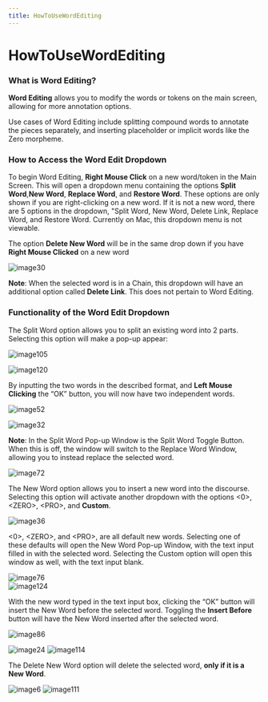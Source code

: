 ```yaml
---
title: HowToUseWordEditing
---
```

HowToUseWordEditing
=====

### What is Word Editing?

**Word Editing** allows you to modify the words or tokens on the main screen, allowing for more annotation options.

Use cases of Word Editing include splitting compound words to annotate the pieces separately, and inserting placeholder or implicit words like the Zero morpheme.

### How to Access the Word Edit Dropdown

To begin Word Editing, **Right Mouse Click** on a new word/token in the Main Screen. This will open a dropdown menu containing the options **Split Word**,**New Word**, **Replace Word**, and **Restore Word**. These options are only shown if you are right-clicking on a new word. If it is not a new word, there are 5 options in the dropdown, "Split Word, New Word, Delete Link, Replace Word, and Restore Word. Currently on Mac, this dropdown menu is not viewable.

The option **Delete New Word** will be in the same drop down if you have **Right Mouse Clicked** on a new word

![image30](https://user-images.githubusercontent.com/34769184/131773822-ae8afc5b-0f43-42f8-8f4c-721c77f7882a.png)

**Note**: When the selected word is in a Chain, this dropdown will have an additional option called **Delete Link**. This does not pertain to Word Editing.

### Functionality of the Word Edit Dropdown

The Split Word option allows you to split an existing word into 2 parts. Selecting this option will make a pop-up appear:

![image105](https://user-images.githubusercontent.com/34769184/131773953-cee5fd5f-178e-4b44-9af5-dca15e3fc6dc.png)

![image120](https://user-images.githubusercontent.com/34769184/131773967-6d428786-63b3-4626-85ea-25b7234370ff.png)

By inputting the two words in the described format, and **Left Mouse Clicking** the “OK” button, you will now have two independent words.

![image52](https://user-images.githubusercontent.com/34769184/131774041-2f76c624-ae14-49be-8f64-dbca63ec9d54.png)

![image32](https://user-images.githubusercontent.com/34769184/131774057-35c54576-c45c-4eab-b906-d2c02b4026e1.png)

**Note**: In the Split Word Pop-up Window is the Split Word Toggle Button. When this is off, the window will switch to the Replace Word Window, allowing you to instead replace the selected word.

![image72](https://user-images.githubusercontent.com/34769184/131774103-25368479-f8be-4cea-b26e-0351684465cc.png)

The New Word option allows you to insert a new word into the discourse. Selecting this option will activate another dropdown with the options \<0>\, \<ZERO>\, \<PRO>\, and **Custom**.
  
![image36](https://user-images.githubusercontent.com/34769184/131774213-14e37c10-39b2-4de7-840f-0ad725623209.png)

\<0>\, \<ZERO>\, and \<PRO>\, are all default new words. Selecting one of these defaults will open the New Word Pop-up Window, with the text input filled in with the selected word. Selecting the Custom option will open this window as well, with the text input blank.

![image76](https://user-images.githubusercontent.com/34769184/131774259-34ad4f9f-451d-44e4-82f1-6ab5cbd97bf5.png)  
![image124](https://user-images.githubusercontent.com/34769184/131774379-875f9467-55f9-4551-a557-47e51c366dac.png)
  
With the new word typed in the text input box, clicking the “OK” button will insert the New Word before the selected word. Toggling the **Insert Before** button will have the New Word inserted after the selected word.

![image86](https://user-images.githubusercontent.com/34769184/131774455-fafec204-4b11-46a7-9d54-8fd7b1af6563.png)

![image24](https://user-images.githubusercontent.com/34769184/131774494-66ee1d4c-f7b1-4b1e-9ed1-0d50173bcb29.png)
![image114](https://user-images.githubusercontent.com/34769184/131774512-5f967427-1f31-4a56-a152-90b9a51f21a9.png)

The Delete New Word option will delete the selected word, **only if it is a New Word**.
  
![image6](https://user-images.githubusercontent.com/34769184/131774604-69ddfe2e-1429-43c4-8ff1-c7c38213cf30.png)
![image111](https://user-images.githubusercontent.com/34769184/131774616-69a2d9c5-b064-465f-971e-9a4c5f6bbe4f.png)
